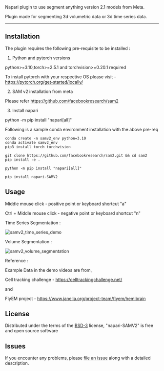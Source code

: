 
Napari plugin to use segment anything version 2.1 models from Meta.

Plugin made for segmenting 3d volumetric data or 3d time series data.

----------------------------------

## Installation

The plugin requires the following pre-requisite to be installed :

1. Python and pytorch versions

python>=3.10,torch>=2.5.1 and torchvision>=0.20.1 required

To install pytorch with your respective OS please visit - https://pytorch.org/get-started/locally/

2. SAM v2 installation from meta

Please refer https://github.com/facebookresearch/sam2

3. Install napari

python -m pip install "napari[all]"

Following is a sample conda environment installation with the above pre-req 

    conda create -n samv2_env python=3.10
    conda activate samv2_env
    pip3 install torch torchvision

    git clone https://github.com/facebookresearch/sam2.git && cd sam2
    pip install -e .

    python -m pip install "napari[all]"

    pip install napari-SAMV2


## Usage

Middle mouse click - positive point or keyboard shortcut "a"

Ctrl + Middle mouse click - negative point or keyboard shortcut "n"

Time Series Segmentation :

![samv2_time_series_demo](https://github.com/user-attachments/assets/078ca2bb-3016-4257-ac7c-c3cde8f9d125)



Volume Segmentation :

![samv2_volume_segmentation](https://github.com/user-attachments/assets/af05fcc4-a60d-44e8-ae05-70764d96e828)



Reference :

Example Data in the demo videos are from,

Cell tracking challenge - https://celltrackingchallenge.net/ 

and

FlyEM project - https://www.janelia.org/project-team/flyem/hemibrain


## License

Distributed under the terms of the [BSD-3] license,
"napari-SAMV2" is free and open source software



## Issues

If you encounter any problems, please [file an issue] along with a detailed description.

[napari]: https://github.com/napari/napari
[Cookiecutter]: https://github.com/audreyr/cookiecutter
[@napari]: https://github.com/napari
[MIT]: http://opensource.org/licenses/MIT
[BSD-3]: http://opensource.org/licenses/BSD-3-Clause
[GNU GPL v3.0]: http://www.gnu.org/licenses/gpl-3.0.txt
[GNU LGPL v3.0]: http://www.gnu.org/licenses/lgpl-3.0.txt
[Apache Software License 2.0]: http://www.apache.org/licenses/LICENSE-2.0
[Mozilla Public License 2.0]: https://www.mozilla.org/media/MPL/2.0/index.txt
[cookiecutter-napari-plugin]: https://github.com/napari/cookiecutter-napari-plugin

[file an issue]: https://github.com/Krishvraman/napari-SAMV2/issues

[napari]: https://github.com/napari/napari
[tox]: https://tox.readthedocs.io/en/latest/
[pip]: https://pypi.org/project/pip/
[PyPI]: https://pypi.org/
